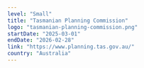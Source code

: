 ```yaml
---
level: "Small"
title: "Tasmanian Planning Commission"
logo: "tasmanian-planning-commission.png"
startDate: "2025-03-01"
endDate: "2026-02-28"
link: "https://www.planning.tas.gov.au/"
country: "Australia"
---
```

